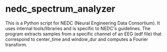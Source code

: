 # nedc_spectrum_analyzer
This is a Python script for NEDC (Neural Engineering Data Consortium). It uses internal tools/libraries and is specific to NEDC's guidelines. 
The program extracts samples from a specific channel of an EEG (edf file) that correspond to center_time and window_dur and computes a Fourier transform.
